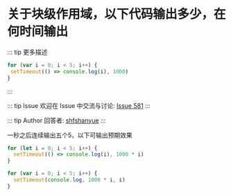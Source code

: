 # 关于块级作用域，以下代码输出多少，在何时间输出

::: tip 更多描述 
 ``` js
for (var i = 0; i < 5; i++) {
  setTimeout(() => console.log(i), 1000)
}
``` 
::: 

::: tip Issue 
 欢迎在 Issue 中交流与讨论: [Issue 581](https://github.com/shfshanyue/Daily-Question/issues/581) 
:::

::: tip Author 
回答者: [shfshanyue](https://github.com/shfshanyue) 
:::

一秒之后连续输出五个5，以下可输出预期效果

``` js
for (let i = 0; i < 5; i++) {
  setTimeout(() => console.log(i), 1000 * i)
}

for (var i = 0; i < 5; i++) {
  setTimeout(console.log, 1000 * i, i)
}
```